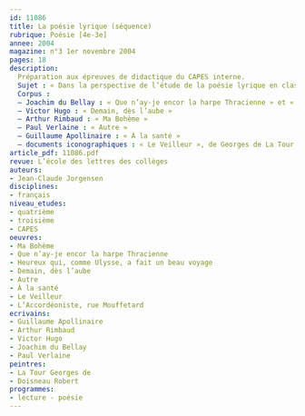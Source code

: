 ```yaml
---
id: 11086
title: La poésie lyrique (séquence)
rubrique: Poésie [4e-3e]
annee: 2004
magazine: n°3 1er novembre 2004
pages: 18
description: 
  Préparation aux épreuves de didactique du CAPES interne.
  Sujet : « Dans la perspective de l’étude de la poésie lyrique en classe de troisième, vous entreprendrez l’étude du corpus suivant. Vous en proposerez une exploitation didactique sous la forme d’un projet de séquence incluant une séance d’étude de la langue. »
  Corpus :
  – Joachim du Bellay : « Que n’ay-je encor la harpe Thracienne » et « Heureux qui, comme Ulysse, a fait un beau voyage »
  – Victor Hugo : « Demain, dès l’aube »
  – Arthur Rimbaud : « Ma Bohème »
  – Paul Verlaine : « Autre »
  – Guillaume Apollinaire : « À la santé »
  – documents iconographiques : « Le Veilleur », de Georges de La Tour et « L’Accordéoniste, rue Mouffetard », de Robert Doisneau
article_pdf: 11086.pdf
revue: L’école des lettres des collèges
auteurs:
- Jean-Claude Jorgensen
disciplines:
- français
niveau_etudes:
- quatrième
- troisième
- CAPES
oeuvres:
- Ma Bohème
- Que n’ay-je encor la harpe Thracienne
- Heureux qui, comme Ulysse, a fait un beau voyage
- Demain, dès l’aube
- Autre
- À la santé 
- Le Veilleur
- L’Accordéoniste, rue Mouffetard
ecrivains:
- Guillaume Apollinaire
- Arthur Rimbaud
- Victor Hugo
- Joachim du Bellay
- Paul Verlaine
peintres:
- La Tour Georges de
- Doisneau Robert
programmes:
- lecture - poésie
---
```


